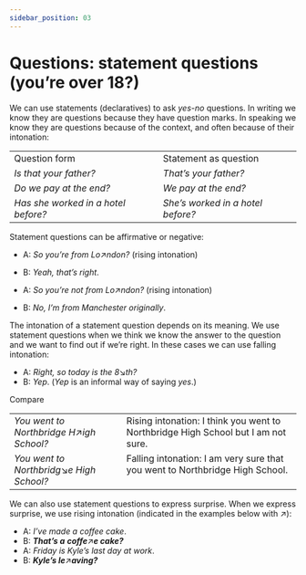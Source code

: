 ```yaml
---
sidebar_position: 03
---
```


# Questions: statement questions (you’re over 18?)

We can use statements (declaratives) to ask *yes-no* questions. In writing we know they are questions because they have question marks. In speaking we know they are questions because of the context, and often because of their intonation:

<table><tbody><tr valign="top"><td>Question form</td><td>Statement as question</td></tr><tr valign="top"><td><i>Is that your father?</i></td><td><i>That’s your father?</i></td></tr><tr valign="top"><td><i>Do we pay at the end?</i></td><td><i>We pay at the end?</i></td></tr><tr valign="top"><td><i>Has she worked in a hotel before?</i></td><td><i>She’s worked in a hotel before?</i></td></tr></tbody></table>

Statement questions can be affirmative or negative:

- A: *So you’re from Lo*↗*ndon?* (rising intonation)
- B: *Yeah, that’s right*.

- A: *So you’re not from Lo*↗*ndon?* (rising intonation)
- B: *No, I’m from Manchester originally*.

The intonation of a statement question depends on its meaning. We use statement questions when we think we know the answer to the question and we want to find out if we’re right. In these cases we can use falling intonation:

- A: *Right, so today is* *the 8*↘*th?*
- B: *Yep*. (*Yep* is an informal way of saying *yes*.)

Compare

<table><tbody><tr valign="top"><td><i>You went to Northbridge H</i>↗<i>igh School?</i></td><td>Rising intonation: I think you went to Northbridge High School but I am not sure.</td></tr><tr valign="top"><td><i>You went to Northbridg</i>↘<i>e High School?</i></td><td>Falling intonation: I am very sure that you went to Northbridge High School.</td></tr></tbody></table>

We can also use statement questions to express surprise. When we express surprise, we use rising intonation (indicated in the examples below with ↗):

- A: *I’ve made a coffee cake*.
- B: ***That’s a*** ***coffe***↗***e cake?***
- A: *Friday is Kyle’s last day at work*.
- B: ***Kyle’s le***↗***aving?***
